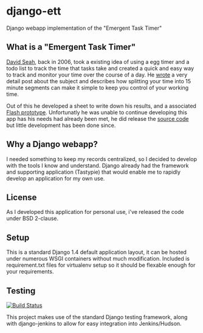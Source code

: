 django-ett
==========

Django webapp implementation of the "Emergent Task Timer"

What is a "Emergent Task Timer"
-------------------------------

[David Seah](http://davidseah.com/), back in 2006, took a existing idea of using a egg timer and a todo list to track the time that tasks take and created a quick and easy way to track and monitor your time over the course of a day. He [wrote](http://davidseah.com/blog/2006/04/the-printable-ceo-iii-emergent-task-timing/) a very detail post about the subject and describes how splitting your time into 15 minute segments can make it simple to keep you control of your working time.

Out of this he developed a sheet to write down his results, and a associated [Flash prototype](http://davidseah.com/tools/ett/alpha). Unfortunatly he was unable to continue developing this app has his needs had already been met, he did release the [source code](http://davidseah.com/blog/2010/01/releasing-the-ett-online-to-creative-commons/) but little development has been done since.

Why a Django webapp?
--------------------

I needed something to keep my records centralized, so I decided to develop with the tools I know and understand. Django already had the framework and supporting application (Tastypie) that would enable me to rapidly develop an application for my own use.

License
-------

As I developed this application for personal use, i've released the code under BSD 2-clause.

Setup
-----

This is a standard Django 1.4 default application layout, it can be hosted under numerous WSGI containers without much modification. Included is requirement.txt files for virtualenv setup so it should be flexable enough for your requirements.


Testing
-------

[![Build Status](http://ci.tensixtyone.com/job/django-ett/badge/icon)](http://ci.tensixtyone.com/job/django-ett/)

This project makes use of the standard Django testing framework, along with django-jenkins to allow for easy integration into Jenkins/Hudson.
